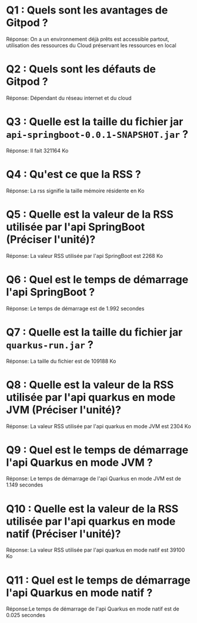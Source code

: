 # Q1 : Quels sont  les avantages de Gitpod ?
Réponse:
On a un environnement déjà prêts est accessible partout, utilisation des ressources du Cloud préservant les ressources en local

# Q2 : Quels sont les défauts de Gitpod ?
Réponse:
Dépendant du réseau internet et du cloud

# Q3 : Quelle est la taille du fichier jar `api-springboot-0.0.1-SNAPSHOT.jar` ?
Réponse: Il fait 321164 Ko

# Q4 : Qu'est ce que  la RSS ?
Réponse: La rss signifie la taille mémoire résidente en Ko

# Q5 : Quelle est la valeur de la RSS utilisée par l'api SpringBoot (Préciser l'unité)?
Réponse: La valeur RSS utilisée par l'api SpringBoot est 2268 Ko

# Q6 : Quel est le temps de démarrage l'api SpringBoot ?
Réponse: Le temps de démarrage est de 1.992 secondes

# Q7 : Quelle est la taille du fichier jar `quarkus-run.jar` ?
Réponse: La taille du fichier est de 109188 Ko

# Q8 : Quelle est la valeur de la RSS utilisée par l'api quarkus en mode JVM (Préciser l'unité)?
Réponse: La valeur RSS utilisée par l'api quarkus en mode JVM est 2304 Ko

# Q9 : Quel est le temps de démarrage l'api Quarkus en mode JVM ?
Réponse: Le temps de démarrage de l'api Quarkus en mode JVM est de 1.149 secondes

# Q10 : Quelle est la valeur de la RSS utilisée par l'api quarkus en mode natif (Préciser l'unité)?
Réponse: La valeur RSS utilisée par l'api quarkus en mode natif est 39100 Ko

# Q11 : Quel est le temps de démarrage l'api Quarkus en mode natif ?
Réponse:Le temps de démarrage de l'api Quarkus en mode natif est de 0.025 secondes